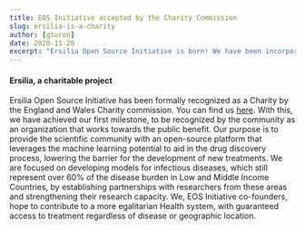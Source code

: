 ```yaml
---
title: EOS Initiative accepted by the Charity Commission
slug: ersilia-is-a-charity
author: [gturon]
date: 2020-11-20
excerpt: "Ersilia Open Source Initiative is born! We have been incorporated as a Charity"
---
```


#### Ersilia, a charitable project

Ersilia Open Source Initiative has been formally recognized as a Charity by the England and Wales Charity commission. You can find us [here](https://register-of-charities.charitycommission.gov.uk/charity-search/-/charity-details/5170657/charity-overview).
With this, we have achieved our first milestone, to be recognized by the community as an organization that works towards the public benefit. Our purpose is to provide the scientific community with an open-source platform that leverages the machine learning potential to aid in the drug discovery process, lowering the barrier for the development of new treatments. We are focused on developing models for  infectious diseases, which still represent over 60% of the disease burden in Low and Middle Income Countries, by establishing partnerships with researchers from these areas and strengthening their research capacity. We, EOS Initiative co-founders, hope to contribute to a more egalitarian Health system, with guaranteed access to treatment regardless of disease or geographic location.
